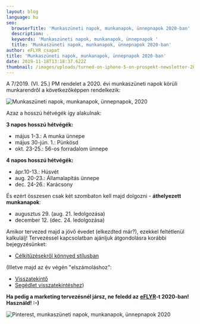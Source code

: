 ```yaml
---
layout: blog
language: hu
seo:
  browserTitle: 'Munkaszüneti napok, munkanapok, ünnepnapok 2020-ban'
  description: .
  keywords: 'Munkaszüneti napok, munkanapok, ünnepnapok '
  title: 'Munkaszüneti napok, munkanapok, ünnepnapok 2020-ban'
author: eFLYR csapat
title: 'Munkaszüneti napok, munkanapok, ünnepnapok 2020-ban'
date: 2019-11-18T13:18:37.622Z
thumbnail: /images/uploads/turned-on-iphone-5-on-prospekt-newsletter-2016-163066_2.jpg
---
```

A 7/2019. (VI. 25.) PM rendelet a 2020. évi munkaszüneti napok körüli munkarendről a következőképpen rendelkezik:

![Munkaszüneti napok, munkanapok, ünnepnapok, 2020](/images/uploads/naptar.jpg "Munkaszüneti napok, munkanapok, ünnepnapok 2020-ban")

Azaz a hosszú hétvégék így alakulnak:

**3 napos hosszú hétvégék:**

* május 1-3.: A munka ünnepe
* május 30-jún. 1.: Pünkösd
* okt. 23-25.: 56-os forradalom ünnepe

**4 napos hosszú hétvégék:**

* ápr.10-13.: Húsvét
* aug. 20-23.: Államalapítás ünnepe
* dec. 24-26.: Karácsony

És ezért összesen csak két szombaton kell majd dolgozni - **áthelyezett munkanapok**:

* augusztus 29. (aug. 21. ledolgozása)
* december 12. (dec. 24. ledolgozása)

Amikor tervezed majd a jövő évedet (elkezdted már?), ezekkel feltétlenül kalkulálj! Tervezéssel kapcsolatban ajánljuk átgondolásra korábbi bejegyzésünket:

* [Célkitűzésekről könnyed stílusban](https://blog.eflyr.hu/2019-01-16-celkituzesekrol-konnyed-stilusban/)

(Illetve majd az év végén "elszámoláshoz":

* [Visszatekintő](https://blog.eflyr.hu/2019-01-01-visszatekintettel-mar-2018-ra)
* [Segédlet visszatekintéshez](https://blog.eflyr.hu/2019-01-11-visszatekintettel-mar-2018-ra-segedlet))

**Ha pedig a marketing tervezésnél jársz, ne feledd az** [**eFLYR**](https://eflyr.hu/)**\-t 2020-ban! Használd! :-)**

![Pinterest, munkaszüneti napok, munkanapok, ünnepnapok 2020](/images/uploads/24_2020.jpg "Munkaszüneti napok, munkanapok, ünnepnapok 2020-ban")
